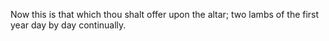 Now this is that which thou shalt offer upon the altar; two lambs of the first year day by day continually.
